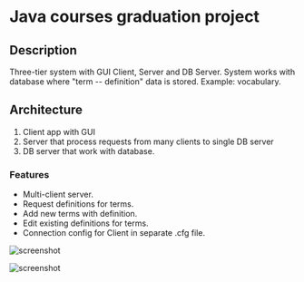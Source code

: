 # Java courses graduation project #

## Description ##
Three-tier system with GUI Client, Server and DB Server.
System works with database where "term -- definition" data is stored. Example: vocabulary. 

## Architecture ##
1. Client app with GUI
2. Server that process requests from many clients to single DB server
3. DB server that work with database.

### Features ###
* Multi-client server.
* Request definitions for terms.
* Add new terms with definition.
* Edit existing definitions for terms.
* Connection config for Client in separate .cfg file.

![screenshot][screen1]

![screenshot][screen2]

[screen1]: https://github.com/AndrewBaliushin/Graduation-project/tree/master/screen1.jpg "Screenshot 1"
[screen2]: https://github.com/AndrewBaliushin/Graduation-project/tree/master/screen2.jpg "Screenshot 2"
